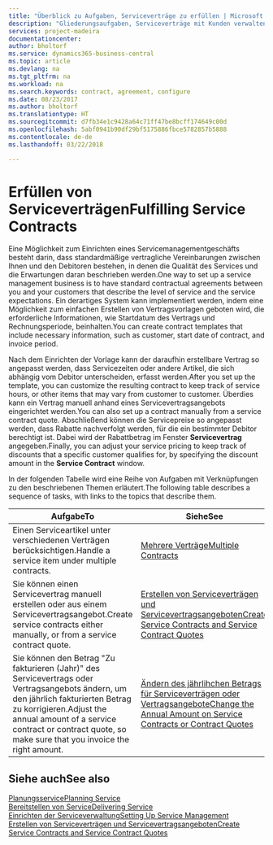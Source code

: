 ```yaml
---
title: "Überblick zu Aufgaben, Serviceverträge zu erfüllen | Microsoft Docs"
description: "Gliederungsaufgaben, Serviceverträge mit Kunden verwalten."
services: project-madeira
documentationcenter: 
author: bholtorf
ms.service: dynamics365-business-central
ms.topic: article
ms.devlang: na
ms.tgt_pltfrm: na
ms.workload: na
ms.search.keywords: contract, agreement, configure
ms.date: 08/23/2017
ms.author: bholtorf
ms.translationtype: HT
ms.sourcegitcommit: d7fb34e1c9428a64c71ff47be8bcff174649c00d
ms.openlocfilehash: 5abf0941b90df29bf5175886fbce5782857b5888
ms.contentlocale: de-de
ms.lasthandoff: 03/22/2018

---
```

# <a name="fulfilling-service-contracts"></a><span data-ttu-id="77f76-103">Erfüllen von Serviceverträgen</span><span class="sxs-lookup"><span data-stu-id="77f76-103">Fulfilling Service Contracts</span></span> 
<span data-ttu-id="77f76-104">Eine Möglichkeit zum Einrichten eines Servicemanagementgeschäfts besteht darin, dass standardmäßige vertragliche Vereinbarungen zwischen Ihnen und den Debitoren bestehen, in denen die Qualität des Services und die Erwartungen daran beschrieben werden.</span><span class="sxs-lookup"><span data-stu-id="77f76-104">One way to set up a service management business is to have standard contractual agreements between you and your customers that describe the level of service and the service expectations.</span></span> <span data-ttu-id="77f76-105">Ein derartiges System kann implementiert werden, indem eine Möglichkeit zum einfachen Erstellen von Vertragsvorlagen geboten wird, die erforderliche Informationen, wie Startdatum des Vertrags und Rechnungsperiode, beinhalten.</span><span class="sxs-lookup"><span data-stu-id="77f76-105">You can create contract templates that include necessary information, such as customer, start date of contract, and invoice period.</span></span>  
  
<span data-ttu-id="77f76-106">Nach dem Einrichten der Vorlage kann der daraufhin erstellbare Vertrag so angepasst werden, dass Servicezeiten oder andere Artikel, die sich abhängig vom Debitor unterscheiden, erfasst werden.</span><span class="sxs-lookup"><span data-stu-id="77f76-106">After you set up the template, you can customize the resulting contract to keep track of service hours, or other items that may vary from customer to customer.</span></span> <span data-ttu-id="77f76-107">Überdies kann ein Vertrag manuell anhand eines Servicevertragsangebots eingerichtet werden.</span><span class="sxs-lookup"><span data-stu-id="77f76-107">You can also set up a contract manually from a service contract quote.</span></span> <span data-ttu-id="77f76-108">Abschließend können die Servicepreise so angepasst werden, dass Rabatte nachverfolgt werden, für die ein bestimmter Debitor berechtigt ist. Dabei wird der Rabattbetrag im Fenster **Servicevertrag** angegeben.</span><span class="sxs-lookup"><span data-stu-id="77f76-108">Finally, you can adjust your service pricing to keep track of discounts that a specific customer qualifies for, by specifying the discount amount in the **Service Contract** window.</span></span>  

<span data-ttu-id="77f76-109">In der folgenden Tabelle wird eine Reihe von Aufgaben mit Verknüpfungen zu den beschriebenen Themen erläutert.</span><span class="sxs-lookup"><span data-stu-id="77f76-109">The following table describes a sequence of tasks, with links to the topics that describe them.</span></span>   
  
|<span data-ttu-id="77f76-110">**Aufgabe**</span><span class="sxs-lookup"><span data-stu-id="77f76-110">**To**</span></span>|<span data-ttu-id="77f76-111">**Siehe**</span><span class="sxs-lookup"><span data-stu-id="77f76-111">**See**</span></span>|  
|------------|-------------|  
|<span data-ttu-id="77f76-112">Einen Serviceartikel unter verschiedenen Verträgen berücksichtigen.</span><span class="sxs-lookup"><span data-stu-id="77f76-112">Handle a service item under multiple contracts.</span></span> | [<span data-ttu-id="77f76-113">Mehrere Verträge</span><span class="sxs-lookup"><span data-stu-id="77f76-113">Multiple Contracts</span></span>](service-multiple-contracts.md)|  
|<span data-ttu-id="77f76-114">Sie können einen Servicevertrag manuell erstellen oder aus einem Servicevertragsangebot.</span><span class="sxs-lookup"><span data-stu-id="77f76-114">Create service contracts either manually, or from a service contract quote.</span></span>| [<span data-ttu-id="77f76-115">Erstellen von Serviceverträgen und Servicevertragsangeboten</span><span class="sxs-lookup"><span data-stu-id="77f76-115">Create Service Contracts and Service Contract Quotes</span></span>](service-how-to-create-service-contracts-and-service-contract-quotes.md)|
|<span data-ttu-id="77f76-116">Sie können den Betrag "Zu fakturieren (Jahr)" des Servicevertrags oder Vertragsangebots ändern, um den jährlich fakturierten Betrag zu korrigieren.</span><span class="sxs-lookup"><span data-stu-id="77f76-116">Adjust the annual amount of a service contract or contract quote, so make sure that you invoice the right amount.</span></span>|[<span data-ttu-id="77f76-117">Ändern des jährlihchen Betrags für Serviceverträgen oder Vertragsangebote</span><span class="sxs-lookup"><span data-stu-id="77f76-117">Change the Annual Amount on Service Contracts or Contract Quotes</span></span>](service-how-to-change-the-annual-amount-on-service-contracts-or-contract-quotes.md)|

## <a name="see-also"></a><span data-ttu-id="77f76-118">Siehe auch</span><span class="sxs-lookup"><span data-stu-id="77f76-118">See also</span></span>
[<span data-ttu-id="77f76-119">Planungsservice</span><span class="sxs-lookup"><span data-stu-id="77f76-119">Planning Service</span></span>](service-plan-service.md)  
[<span data-ttu-id="77f76-120">Bereitstellen von Service</span><span class="sxs-lookup"><span data-stu-id="77f76-120">Delivering Service</span></span>](service-deliver-service.md)  
[<span data-ttu-id="77f76-121">Einrichten der Serviceverwaltung</span><span class="sxs-lookup"><span data-stu-id="77f76-121">Setting Up Service Management</span></span>](service-setup-service.md)  
[<span data-ttu-id="77f76-122">Erstellen von Serviceverträgen und Servicevertragsangeboten</span><span class="sxs-lookup"><span data-stu-id="77f76-122">Create Service Contracts and Service Contract Quotes</span></span>](service-how-to-create-service-contracts-and-service-contract-quotes.md)  

